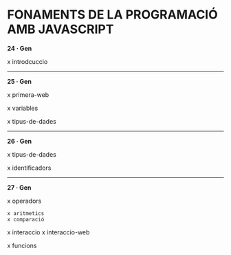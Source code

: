 # FONAMENTS DE LA PROGRAMACIÓ AMB JAVASCRIPT

**24 · Gen**

x introdcuccio

--------

**25 · Gen**

x primera-web

x variables

x tipus-de-dades

--------

**26 · Gen**

x tipus-de-dades

x identificadors

--------

**27 · Gen**

x operadors

    x aritmetics
    x comparació

x interaccio
    x interaccio-web

x funcions

